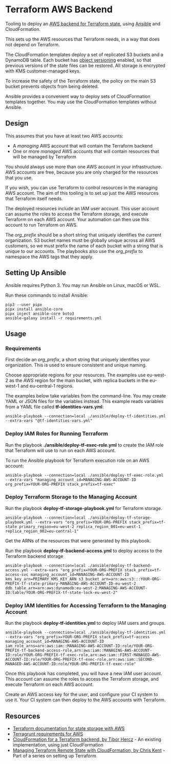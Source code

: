 # Terraform AWS Backend

Tooling to deploy an [AWS backend for Terraform state](https://www.terraform.io/language/settings/backends/s3), using [Ansible](https://www.ansible.com/) and CloudFormation.

This sets up the AWS resources that Terraform needs, in a way that does not depend on Terraform.

The CloudFormation templates deploy a set of replicated S3 buckets and a DynamoDB table. Each bucket has [object versioning](https://docs.aws.amazon.com/AmazonS3/latest/userguide/Versioning.html) enabled, so that previous versions of the state files can be restored. All storage is encrypted with KMS customer-managed keys.

To increase the safety of the Terraform state, the policy on the main S3 bucket prevents objects from being deleted.

Ansible provides a convenient way to deploy sets of CloudFormation templates together. You may use the CloudFormation templates without Ansible.

## Design

This assumes that you have at least two AWS accounts:

- A *managing* AWS account that will contain the Terraform backend
- One or more *managed* AWS accounts that will contain resources that will be managed by Terraform

You should always use more than one AWS account in your infrastructure. AWS accounts are free, because you are only charged for the resources that you use.

If you wish, you can use Terraform to control resources in the managing AWS account. The aim of this tooling is to set up just the AWS resources that Terraform itself needs.

The deployed resources include an IAM user account. This user account can assume the roles to access the Terraform storage, and execute Terraform on each AWS account. Your automation can then use this account to run Terraform on AWS.

The *org_prefix* should be a short string that uniquely identifies the current organization. S3 bucket names must be globally unique across all AWS customers, so we must prefix the name of each bucket with a string that is unique to our accounts. The playbooks also use the *org_prefix* to namespace the AWS tags that they apply.

## Setting Up Ansible

Ansible requires Python 3. You may run Ansible on Linux, macOS or WSL.

Run these commands to install Ansible:

    pip3 --user pipx
    pipx install ansible-core
    pipx inject ansible-core boto3
    ansible-galaxy install -r requirements.yml

## Usage

### Requirements

First decide an *org_prefix*, a short string that uniquely identifies your organization. This is used to ensure consistent and unique naming.

Choose appropriate regions for your resources. The examples use eu-west-2 as the AWS region for the main bucket, with replica buckets in the eu-west-1 and eu-central-1 regions.

The examples below take variables from the command-line. You may create YAML or JSON files for the variables instead. This example reads variables from a YAML file called **tf-identities-vars.yml**:

    ansible-playbook --connection=local ./ansible/deploy-tf-identities.yml --extra-vars "@tf-identities-vars.yml"

### Deploy IAM Roles for Running Terraform

Run the playbook **./ansible/deploy-tf-exec-role.yml** to create the IAM role that Terraform will use to run on each AWS account.

To run the Ansible playbook for Terraform execution role on an AWS account:

    ansible-playbook --connection=local ./ansible/deploy-tf-exec-role.yml --extra-vars "managing_account_id=MANAGING-AWS-ACCOUNT-ID org_prefix=YOUR-ORG-PREFIX stack_prefix=tf-exec"

### Deploy Terraform Storage to the Managing Account

Run the playbook **deploy-tf-storage-playbook.yml** for Terraform storage.

    ansible-playbook --connection=local ./ansible/deploy-tf-storage-playbook.yml --extra-vars "org_prefix=YOUR-ORG-PREFIX stack_prefix=tf-state primary_region=eu-west-2 replica_region_001=eu-west-1 replica_region_002=eu-central-1"

Get the ARNs of the resources that were generated by this playbook.

Run the playbook **deploy-tf-backend-access.yml** to deploy access to the Terraform backend storage

    ansible-playbook --connection=local ./ansible/deploy-tf-backend-access.yml --extra-vars "org_prefix=YOUR-ORG-PREFIX stack_prefix=tf-access-svc managing_account_id=MANAGING-AWS-ACCOUNT-ID kms_key_arn=PRIMARY_KMS_KEY_ARN s3_bucket_arn=arn:aws:s3:::YOUR-ORG-PREFIX-tf-state-primary-MANAGING-AWS-ACCOUNT-ID-eu-west-2 ddb_table_arn=arn:aws:dynamodb:eu-west-2:MANAGING-AWS-ACCOUNT-ID:table/YOUR-ORG-PREFIX-tf-state-lock-eu-west-2"

### Deploy IAM Identities for Accessing Terraform to the Managing Account

Run the playbook **deploy-tf-identities.yml** to deploy IAM users and groups.

    ansible-playbook --connection=local ./ansible/deploy-tf-identities.yml --extra-vars "org_prefix=YOUR-ORG-PREFIX stack_prefix=tf-access managing_account_id=MANAGING-AWS-ACCOUNT-ID iam_role_arns=arn:aws:iam::MANAGING-AWS-ACCOUNT-ID:role/YOUR-ORG-PREFIX-tf-backend-access-role,arn:aws:iam::MANAGING-AWS-ACCOUNT-ID:role/YOUR-ORG-PREFIX-tf-exec-role,arn:aws:iam::FIRST-MANAGED-AWS-ACCOUNT-ID:role/YOUR-ORG-PREFIX-tf-exec-role,arn:aws:iam::SECOND-MANAGED-AWS-ACCOUNT-ID:role/YOUR-ORG-PREFIX-tf-exec-role"

Once this playbook has completed, you will have a new IAM user account. This account can assume the roles to access the Terraform storage, and execute Terraform on each AWS account.

Create an AWS access key for the user, and configure your CI system to use it. Your CI system can then deploy to the AWS accounts with Terraform.

## Resources

- [Terraform documentation for state storage with AWS](https://www.terraform.io/language/settings/backends/s3)
- [Terragrunt requirements for AWS](https://terragrunt.gruntwork.io/docs/features/aws-auth/)
- [CloudFormation for a Terraform backend, by Tibor Hercz](https://github.com/tiborhercz/tf-state-backend-s3-cloudformation) - An existing implementation, using just CloudFormation
- [Managing Terraform Remote State with CloudFormation, by Chris Kent](https://thirstydeveloper.io/tf-skeleton/2021/02/25/part-6-protecting-state.html) - Part of a series on setting up Terraform
